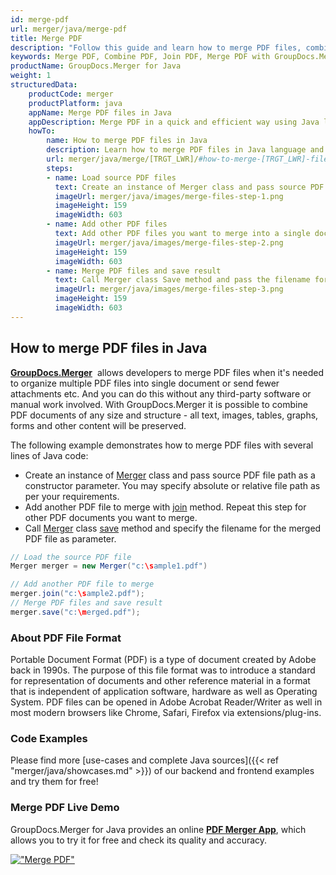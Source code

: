 ```yaml
---
id: merge-pdf
url: merger/java/merge-pdf
title: Merge PDF
description: "Follow this guide and learn how to merge PDF files, combine several PDFs into one using GroupDocs.Merger for Java API and couple lines of code"
keywords: Merge PDF, Combine PDF, Join PDF, Merge PDF with GroupDocs.Merger for Java
productName: GroupDocs.Merger for Java
weight: 1
structuredData:
    productCode: merger
    productPlatform: java
    appName: Merge PDF files in Java
    appDescription: Merge PDF in a quick and efficient way using Java language and GroupDocs.Merger for .NET API, without the use of any third-party software like Microsoft or Open Office.
    howTo:
        name: How to merge PDF files in Java 
        description: Learn how to merge PDF files in Java language and GroupDocs.Merger for .NET API, without the use of any third-party software like Microsoft or Open Office.
        url: merger/java/merge/[TRGT_LWR]/#how-to-merge-[TRGT_LWR]-files-in-java
        steps:
        - name: Load source PDF files 
          text: Create an instance of Merger class and pass source PDF file path as a constructor parameter. You may specify absolute or relative file path as per your requirements. 
          imageUrl: merger/java/images/merge-files-step-1.png
          imageHeight: 159
          imageWidth: 603
        - name: Add other PDF files
          text: Add other PDF files you want to merge into a single document with Join method of Merger class.
          imageUrl: merger/java/images/merge-files-step-2.png
          imageHeight: 159
          imageWidth: 603
        - name: Merge PDF files and save result 
          text: Call Merger class Save method and pass the filename for the resultant PDF file as parameter.
          imageUrl: merger/java/images/merge-files-step-3.png
          imageHeight: 159
          imageWidth: 603
---
```


## How to merge PDF files in Java

**[GroupDocs.Merger](https://products.groupdocs.com/merger/java)**  allows developers to merge PDF files when it's needed to organize multiple
 PDF files into single document or send fewer attachments etc. And you can do this without any third-party software or manual work involved.
 With GroupDocs.Merger it is possible to combine PDF documents of any size and structure - all text, images, tables, graphs, forms and other content will be preserved.

The following example demonstrates how to merge PDF files with several lines of Java code:

* Create an instance of [Merger](https://apireference.groupdocs.com/merger/java/com.groupdocs.merger/Merger) class and pass source PDF file path as a constructor parameter. You may specify absolute or relative file path as per your requirements.
* Add another PDF file to merge with [join](https://apireference.groupdocs.com/merger/java/com.groupdocs.merger/Merger#join(java.io.InputStream)) method. Repeat this step for other PDF documents you want to merge.
* Call [Merger](https://apireference.groupdocs.com/merger/java/com.groupdocs.merger/Merger) class [save](https://apireference.groupdocs.com/merger/java/com.groupdocs.merger/Merger#save(java.io.OutputStream)) method and specify the filename for the merged PDF file as parameter.

```java
// Load the source PDF file
Merger merger = new Merger("c:\sample1.pdf")

// Add another PDF file to merge
merger.join("c:\sample2.pdf");
// Merge PDF files and save result
merger.save("c:\merged.pdf");
```

### About PDF File Format

Portable Document Format (PDF) is a type of document created by Adobe back in 1990s. The purpose of this file format was to introduce a standard for representation of documents and other reference material in a format that is independent of application software, hardware as well as Operating System. PDF files can be opened in Adobe Acrobat Reader/Writer as well in most modern browsers like Chrome, Safari, Firefox via extensions/plug-ins.

### Code Examples

Please find more [use-cases and complete Java sources]({{< ref "merger/java/showcases.md" >}}) of our backend and frontend examples and try them for free!

### Merge PDF Live Demo

GroupDocs.Merger for Java provides an online [**PDF Merger App**](https://products.groupdocs.app/merger/pdf), which allows you to try it for free and check its quality and accuracy.

[!["Merge PDF"](merger/java/images/merge/merge-pdf.png)](https://products.groupdocs.app/merger/pdf)